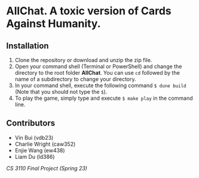 # AllChat. A toxic version of Cards Against Humanity.

## Installation
1. Clone the repository or download and unzip the zip file.
2. Open your command shell (Terminal or PowerShell) and change the directory to the root folder **AllChat**. You can use `cd` followed by the name of a subdirectory to change your directory.
3. In your command shell, execute the following command `$ dune build` (Note that you should not type the `$`).
4. To play the game, simply type and execute `$ make play` in the command line.


## Contributors
- Vin Bui (vdb23)
- Charlie Wright (caw352)
- Enjie Wang (ew438)
- Liam Du (ld386)

*CS 3110 Final Project (Spring 23)*
